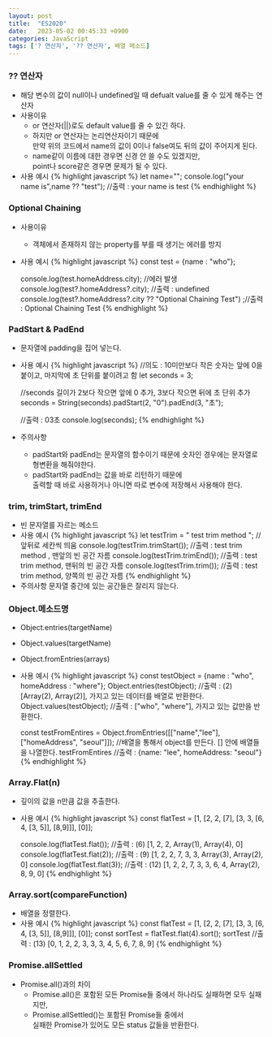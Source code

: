 ```yaml
---
layout: post
title:  "ES2020"
date:   2023-05-02 00:45:33 +0900
categories: JavaScript
tags: ['? 연산자', '?? 연산자', 배열 메소드]
---
```


### ?? 연산자

- 해당 변수의 값이 null이나 undefined일 때 defualt value를 줄 수 있게 해주는 연산자
- 사용이유
    - or 연산자(&#124;&#124;)로도 default value를 줄 수 있긴 하다.
    - 하지만 or 연산자는 논리연산자이기 때문에  
    만약 위의 코드에서 name의 값이 0이나 false여도 뒤의 값이 주어지게 된다.
    - name같이 이름에 대한 경우면 신경 안 쓸 수도 있겠지만,  
    point나 score같은 경우면 문제가 될 수 있다.
- 사용 예시
    {% highlight javascript %}
    let name="";
    console.log("your name is",name ?? "test");   //출력 : your name is test
    {% endhighlight %}

### Optional Chaining

- 사용이유
    - 객체에서 존재하지 않는 property를 부를 때 생기는 에러를 방지
- 사용 예시
    {% highlight javascript %}
    const test = {name : "who"};

    console.log(test.homeAddress.city); //에러 발생
    console.log(test?.homeAddress?.city); //출력 : undefined
    console.log(test?.homeAddress?.city ?? "Optional Chaining Test") ;//출력 : Optional Chaining Test
    {% endhighlight %}

### PadStart & PadEnd

- 문자열에 padding을 집어 넣는다.
- 사용 예시
    {% highlight javascript %}
    //의도 : 10미만보다 작은 숫자는 앞에 0을 붙이고, 마지막에 초 단위를 붙이려고 함
    let seconds = 3; 

    //seconds 길이가 2보다 작으면 앞에 0 추가, 3보다 작으면 뒤에 초 단위 추가
    seconds = String(seconds).padStart(2, "0").padEnd(3, "초");

    //출력 : 03초
    console.log(seconds);
    {% endhighlight %}
- 주의사항
    - padStart와 padEnd는 문자열의 함수이기 때문에 숫자인 경우에는 문자열로 형변환을 해줘야한다.
    - padStart와 padEnd는 값을 바로 리턴하기 때문에  
    출력할 때 바로 사용하거나 아니면 따로 변수에 저장해서 사용해야 한다.

### trim, trimStart, trimEnd

- 빈 문자열를 자르는 메소드
- 사용 예시
    {% highlight javascript %}
    let testTrim = "   test trim method   ";    //앞뒤로 세칸씩 띄움
    console.log(testTrim.trimStart());  //출력 : test trim method   , 맨앞의 빈 공간 자름
    console.log(testTrim.trimEnd());    //출력 :    test trim method, 맨뒤의 빈 공간 자름
    console.log(testTrim.trim());       //출력 : test trim method, 양쪽의 빈 공간 자름
    {% endhighlight %}
- 주의사항
    문자열 중간에 있는 공간들은 잘리지 않는다.

### Object.메소드명

- Object.entries(targetName)
- Object.values(targetName)
- Object.fromEntries(arrays)
- 사용 예시
    {% highlight javascript %}
    const testObject = {name : "who", homeAddress : "where"};
    Object.entries(testObject);     //출력 : (2) [Array(2), Array(2)], 가지고 있는 데이터를 배열로 반환한다.
    Object.values(testObject);      //출력 : ["who", "where"], 가지고 있는 값만을 반환한다.

    const testFromEntires = Object.fromEntries([["name","lee"], ["homeAddress", "seoul"]]);   //배열을 통해서 object를 만든다. [] 안에 배열들을 나열한다.
    testFromEntires //출력 : {name: "lee", homeAddress: "seoul"}
    {% endhighlight %}

### Array.Flat(n)

- 깊이의 값을 n만큼 값을 추출한다.
- 사용 예시
    {% highlight javascript %}
    const flatTest = [1, [2, 2, [7], [3, 3, [6, 4, [3, 5]], [8,9]]], [0]];

    console.log(flatTest.flat());   //출력 : (6) [1, 2, 2, Array(1), Array(4), 0]
    console.log(flatTest.flat(2));  //출력 : (9) [1, 2, 2, 7, 3, 3, Array(3), Array(2), 0]
    console.log(flatTest.flat(3));  //출력 : (12) [1, 2, 2, 7, 3, 3, 6, 4, Array(2), 8, 9, 0]
    {% endhighlight %}
        

### Array.sort(compareFunction)

- 배열을 정렬한다.
- 사용 예시
    {% highlight javascript %}
    const flatTest = [1, [2, 2, [7], [3, 3, [6, 4, [3, 5]], [8,9]]], [0]];
    const sortTest = flatTest.flat(4).sort();
    sortTest    //출력 : (13) [0, 1, 2, 2, 3, 3, 3, 4, 5, 6, 7, 8, 9]
    {% endhighlight %}

### Promise.allSettled

- Promise.all()과의 차이
    - Promise.all()은 포함된 모든 Promise들 중에서 하나라도 실패하면 모두 실패지만,
    - Promise.allSettled()는 포함된 Promise들 중에서  
    실패한 Promise가 있어도 모든 status 값들을 반환한다.